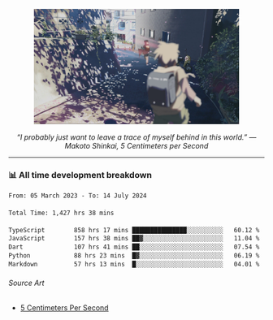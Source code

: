 <p align="center"><img src="asset/header.jpg" width="80%"/></p>
<p align="center"><i>“I probably just want to leave a trace of myself behind in this world.” ― Makoto Shinkai, 5 Centimeters per Second</i></p>

---
<!--
<details>
  <summary>📃 My Resume</summary>

### Education

- 📖 **Computer Science**\
📆 10/2021 - present\
📍 **Thang Long University** - Hoang Mai, Hanoi, Vietnam

### Experience

<img align="right" src="https://img.shields.io/badge/Figma-F24E1E?style=flat&logo=figma&logoColor=white"/>
<img align="right" src="https://img.shields.io/badge/node.js-6DA55F?style=flat&logo=node.js&logoColor=white"/>
<img align="right" src="https://img.shields.io/badge/Next.js-black?style=flat&logo=next.js&logoColor=white"/>
<img align="right" src="https://img.shields.io/badge/TypeScript-007ACC?style=flat&logo=typescript&logoColor=white"/>


- 👨‍💻 **Frontend Web Intern**\
📆 07/2023 - present\
📍 **MQ ICT Solutions** - Hoang Mai, Hanoi, Vietnam
</details> 
-->

### 📊 All time development breakdown

<!--START_SECTION:waka-->

```txt
From: 05 March 2023 - To: 14 July 2024

Total Time: 1,427 hrs 38 mins

TypeScript        858 hrs 17 mins ███████████████░░░░░░░░░░   60.12 %
JavaScript        157 hrs 38 mins ██▓░░░░░░░░░░░░░░░░░░░░░░   11.04 %
Dart              107 hrs 41 mins ██░░░░░░░░░░░░░░░░░░░░░░░   07.54 %
Python            88 hrs 23 mins  █▓░░░░░░░░░░░░░░░░░░░░░░░   06.19 %
Markdown          57 hrs 13 mins  █░░░░░░░░░░░░░░░░░░░░░░░░   04.01 %
```

<!--END_SECTION:waka-->

###### Source Art

-  [5 Centimeters Per Second](https://wallhaven.cc/w/nrowq1)

